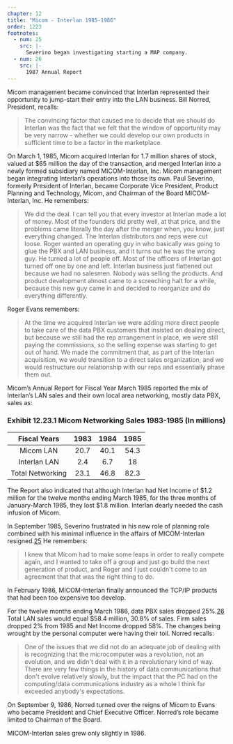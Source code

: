 ```yaml
---
chapter: 12
title: "Micom - Interlan 1985-1986"
order: 1223
footnotes:
  - num: 25
    src: |-
      Severino began investigating starting a MAP company. 
  - num: 26
    src: |-
      1987 Annual Report 
---
```


Micom management became convinced that Interlan represented their opportunity to jump-start their entry into the LAN business. Bill Norred, President, recalls:

>The convincing factor that caused me to decide that we should do Interlan was the fact that we felt that the window of opportunity may be very narrow - whether we could develop our own products in sufficient time to be a factor in the marketplace.

On March 1, 1985, Micom acquired Interlan for 1.7 million shares of stock, valued at $65 million the day of the transaction, and merged Interlan into a newly formed subsidiary named MICOM-Interlan, Inc. Micom management began integrating Interlan’s operations into those its own. Paul Severino, formerly President of Interlan, became Corporate Vice President, Product Planning and Technology, Micom, and Chairman of the Board MICOM-Interlan, Inc. He remembers:

>We did the deal. I can tell you that every investor at Interlan made a lot of money. Most of the founders did pretty well, at that price, and the problems came literally the day after the merger when, you know, just everything changed. The Interlan distributors and reps were cut loose. Roger wanted an operating guy in who basically was going to glue the PBX and LAN business, and it turns out he was the wrong guy. He turned a lot of people off. Most of the officers of Interlan got turned off one by one and left. Interlan business just flattened out because we had no salesmen. Nobody was selling the products. And product development almost came to a screeching halt for a while, because this new guy came in and decided to reorganize and do everything differently.

Roger Evans remembers:

>At the time we acquired Interlan we were adding more direct people to take care of the data PBX customers that insisted on dealing direct, but because we still had the rep arrangement in place, we were still paying the commissions, so the selling expense was starting to get out of hand. We made the commitment that, as part of the Interlan acquisition, we would transition to a direct sales organization, and we would restructure our relationship with our reps and essentially phase them out.

Micom’s Annual Report for Fiscal Year March 1985 reported the mix of Interlan’s LAN sales and their own local area networking, mostly data PBX, sales as:

### Exhibit 12.23.1 Micom Networking Sales 1983-1985 (In millions)

**Fiscal Years**|**1983**|**1984**|**1985**
:-----:|:-----:|:-----:|:-----:
Micom LAN|20.7|40.1|54.3
Interlan LAN|2.4|6.7|18
Total Networking|23.1|46.8|82.3

The Report also indicated that although Interlan had Net Income of $1.2 million for the twelve months ending March 1985, for the three months of January-March 1985, they lost $1.8 million. Interlan dearly needed the cash infusion of Micom.

In September 1985, Severino frustrated in his new role of planning role combined with his minimal influence in the affairs of MICOM-Interlan resigned.<a name="fnloc25" href="#fn25">25</a> He remembers:

>I knew that Micom had to make some leaps in order to really compete again, and I wanted to take off a group and just go build the next generation of product, and Roger and I just couldn't come to an agreement that that was the right thing to do.

In February 1986, MICOM-Interlan finally announced the TCP/IP products that had been too expensive too develop.

For the twelve months ending March 1986, data PBX sales dropped 25%.<a name="fnloc26" href="#fn26">26</a> Total LAN sales would equal $58.4 million, 30.8% of sales. Firm sales dropped 2% from 1985 and Net Income dropped 58%. The changes being wrought by the personal computer were having their toil. Norred recalls:

>One of the issues that we did not do an adequate job of dealing with is recognizing that the microcomputer was a revolution, not an evolution, and we didn't deal with it in a revolutionary kind of way. There are very few things in the history of data communications that don't evolve relatively slowly, but the impact that the PC had on the computing/data communications industry as a whole I think far exceeded anybody's expectations.

On September 9, 1986, Norred turned over the reigns of Micom to Evans who became President and Chief Executive Officer. Norred’s role became limited to Chairman of the Board.

MICOM-Interlan sales grew only slightly in 1986.
